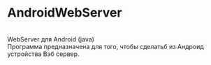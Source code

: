 # AndroidWebServer
<br>WebServer для Android (java)
<br>Программа предназначена для того, чтобы сделатьб из Андроид устройства Вэб сервер.
